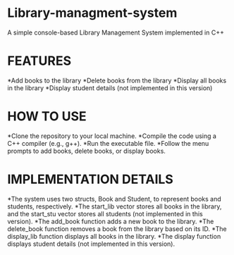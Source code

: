 # Library-managment-system
A simple console-based Library Management System implemented in C++

# FEATURES
*Add books to the library
*Delete books from the library
*Display all books in the library
*Display student details (not implemented in this version)

# HOW TO USE
*Clone the repository to your local machine.
*Compile the code using a C++ compiler (e.g., g++).
*Run the executable file.
*Follow the menu prompts to add books, delete books, or display books.

# IMPLEMENTATION DETAILS
*The system uses two structs, Book and Student, to represent books and students, respectively.
*The start_lib vector stores all books in the library, and the start_stu vector stores all students (not implemented in this version).
*The add_book function adds a new book to the library.
*The delete_book function removes a book from the library based on its ID.
*The display_lib function displays all books in the library.
*The display function displays student details (not implemented in this version).

